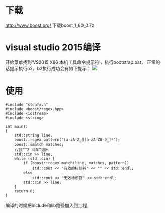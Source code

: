 下载
========
http://www.boost.org/     下载boost_1_60_0.7z

visual studio 2015编译
========
开始菜单找到‘VS2015 X86 本机工具命令提示符’，执行bootstrap.bat，
正常的话提示执行b2。b2执行成功会有如下提示：
![](https://github.com/wjx0912/CppBaseUtils/blob/master/document/image/boost.png)

使用
========
    
	#include "stdafx.h"
	#include <boost/regex.hpp>
	#include <iostream>
	#include <string>
	
	int main()
	{
		std::string line;
		boost::regex pattern("[a-zA-Z_][a-zA-Z0-9_]*");
		boost::smatch matches;
		//按“^Z 回车”退出
		std::cin >> line;
		while (std::cin) {
			if (boost::regex_match(line, matches, pattern))
				std::cout << "有效的标识符" << "" << std::endl;
			else
				std::cout << "无效标识符" << std::endl;
			std::cin >> line;
		}
		return 0;
	}

编译的时候把include和lib路径加入到工程
